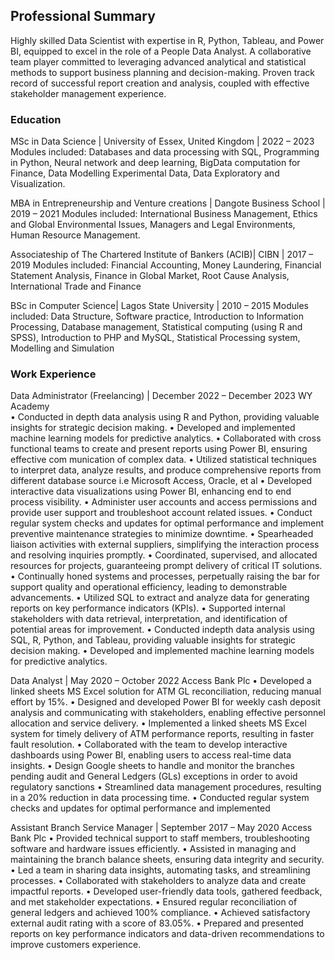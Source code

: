 ## Professional Summary
Highly skilled Data Scientist with expertise in R, Python, Tableau, and Power BI, equipped to excel in the role of a People Data Analyst. A collaborative team player committed to leveraging advanced analytical and statistical methods to support business planning and decision-making. Proven track record of successful report creation and analysis, coupled with effective stakeholder management experience.


### Education
MSc in Data Science | University of Essex, United Kingdom | 2022 – 2023
Modules included: Databases and data processing with SQL, Programming in Python, Neural network and deep learning, BigData computation for Finance, Data Modelling Experimental Data, Data Exploratory and Visualization.

MBA in Entrepreneurship and Venture creations | Dangote Business School | 2019 – 2021 
Modules included: International Business Management, Ethics and Global Environmental Issues, Managers and Legal Environments, Human Resource Management.

Associateship of The Chartered Institute of Bankers (ACIB)| CIBN | 2017 – 2019
Modules included: Financial Accounting, Money Laundering, Financial Statement Analysis, Finance in Global Market, Root Cause Analysis, International Trade and Finance

BSc in Computer Science| Lagos State University | 2010 – 2015 
Modules included: Data Structure, Software practice, Introduction to Information Processing, Database management, Statistical computing (using R and SPSS), Introduction to PHP and MySQL, Statistical Processing system, Modelling and Simulation


### Work Experience
Data Administrator (Freelancing) | December 2022 – December 2023
WY Academy							
•	Conducted in depth data analysis using R and Python, providing valuable insights for strategic decision making.
• 	Developed and implemented machine learning models for predictive analytics.
• 	Collaborated with cross functional teams to create and present reports using Power BI, ensuring effective com
	munication of complex data.
• 	Utilized statistical techniques to interpret data, analyze results, and produce comprehensive reports from different
 	database source i.e Microsoft Access, Oracle, et al
• 	Developed interactive data visualizations using Power BI, enhancing end to end process visibility.
• 	Administer user accounts and access permissions and provide user support and troubleshoot account related
 	issues.
• 	Conduct regular system checks and updates for optimal performance and implement preventive maintenance
 	strategies to minimize downtime.
•	Spearheaded liaison activities with external suppliers, simplifying the interaction process and resolving inquiries promptly. 
•	Coordinated, supervised, and allocated resources for projects, guaranteeing prompt delivery of critical IT solutions.
•	Continually honed systems and processes, perpetually raising the bar for support quality and operational efficiency, leading to demonstrable advancements.
•	Utilized SQL to extract and analyze data for generating reports on key performance indicators (KPIs).
•	Supported internal stakeholders with data retrieval, interpretation, and identification of potential areas for improvement.
•	Conducted indepth data analysis using SQL, R, Python, and Tableau, providing valuable insights for strategic decision making.
•	Developed and implemented machine learning models for predictive analytics.

Data Analyst	| May 2020 – October 2022
Access Bank Plc 
•	Developed a linked sheets MS Excel solution for ATM GL reconciliation, reducing manual effort by 15%. 
•	Designed and developed Power BI for weekly cash deposit analysis and communicating with stakeholders, enabling effective 		personnel allocation and service delivery.
•	Implemented a linked sheets MS Excel system for timely delivery of ATM performance reports, resulting in faster fault resolution.
•	Collaborated with the team to develop interactive dashboards using Power BI, enabling users to access real-time data insights. 
•	Design Google sheets to handle and monitor the branches pending audit and General Ledgers (GLs) exceptions
	in order to avoid regulatory sanctions
•	Streamlined data management procedures, resulting in a 20% reduction in data processing time.
•	Conducted regular system checks and updates for optimal performance and implemented 



Assistant Branch Service Manager | September 2017 – May 2020
Access Bank Plc 
•	Provided technical support to staff members, troubleshooting software and hardware issues efficiently.
•	Assisted in managing and maintaining the branch balance sheets, ensuring data integrity and security. 
•	 Led a team in sharing data insights, automating tasks, and streamlining processes. 
•	Collaborated with stakeholders to analyze data and create impactful reports.
•	Developed user-friendly data tools, gathered feedback, and met stakeholder expectations.
•	Ensured regular reconciliation of general ledgers and achieved 100% compliance. 
•	Achieved satisfactory external audit rating with a score of 83.05%. 
•	Prepared and presented reports on key performance indicators and data-driven recommendations to improve customers experience. 




